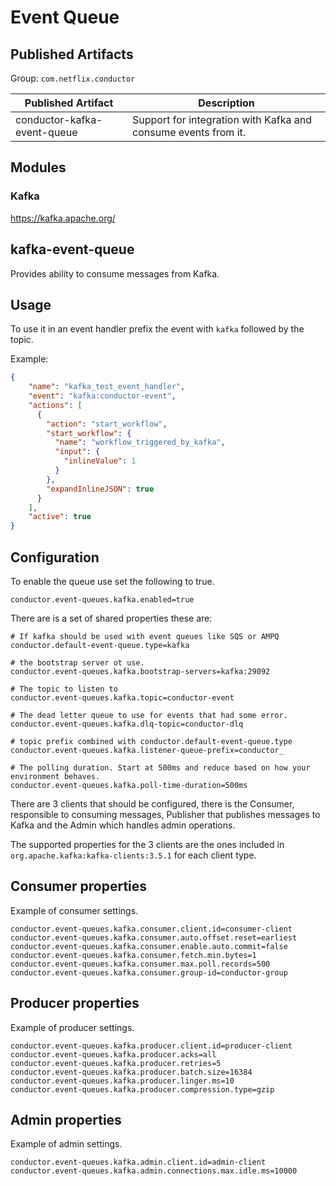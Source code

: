 # Event Queue

## Published Artifacts

Group: `com.netflix.conductor`

| Published Artifact | Description |
| ----------- | ----------- |
| conductor-kafka-event-queue | Support for integration with Kafka and consume events from it. |

## Modules

### Kafka

https://kafka.apache.org/

## kafka-event-queue

Provides ability to consume messages from Kafka.

## Usage

To use it in an event handler prefix the event with `kafka` followed by the topic. 

Example:
```json
{
    "name": "kafka_test_event_handler",
    "event": "kafka:conductor-event",
    "actions": [
      {
        "action": "start_workflow",
        "start_workflow": {
          "name": "workflow_triggered_by_kafka",
          "input": {
            "inlineValue": 1
          }
        },
        "expandInlineJSON": true
      }
    ],
    "active": true
}
```


## Configuration

To enable the queue use set the following to true.

```properties
conductor.event-queues.kafka.enabled=true
```

There are is a set of shared properties these are:

```properties
# If kafka should be used with event queues like SQS or AMPQ
conductor.default-event-queue.type=kafka

# the bootstrap server ot use. 
conductor.event-queues.kafka.bootstrap-servers=kafka:29092

# The topic to listen to
conductor.event-queues.kafka.topic=conductor-event

# The dead letter queue to use for events that had some error.
conductor.event-queues.kafka.dlq-topic=conductor-dlq

# topic prefix combined with conductor.default-event-queue.type
conductor.event-queues.kafka.listener-queue-prefix=conductor_

# The polling duration. Start at 500ms and reduce based on how your environment behaves.
conductor.event-queues.kafka.poll-time-duration=500ms
```

There are 3 clients that should be configured, there is the Consumer, responsible to consuming messages, Publisher that publishes messages to Kafka and the Admin which handles admin operations.

The supported properties for the 3 clients are the ones included in `org.apache.kafka:kafka-clients:3.5.1` for each client type.

## Consumer properties

Example of consumer settings.

```properties
conductor.event-queues.kafka.consumer.client.id=consumer-client
conductor.event-queues.kafka.consumer.auto.offset.reset=earliest
conductor.event-queues.kafka.consumer.enable.auto.commit=false
conductor.event-queues.kafka.consumer.fetch.min.bytes=1
conductor.event-queues.kafka.consumer.max.poll.records=500
conductor.event-queues.kafka.consumer.group-id=conductor-group
```

## Producer properties

Example of producer settings.

```properties
conductor.event-queues.kafka.producer.client.id=producer-client
conductor.event-queues.kafka.producer.acks=all
conductor.event-queues.kafka.producer.retries=5
conductor.event-queues.kafka.producer.batch.size=16384
conductor.event-queues.kafka.producer.linger.ms=10
conductor.event-queues.kafka.producer.compression.type=gzip
```

## Admin properties

Example of admin settings.

```properties
conductor.event-queues.kafka.admin.client.id=admin-client
conductor.event-queues.kafka.admin.connections.max.idle.ms=10000
```
